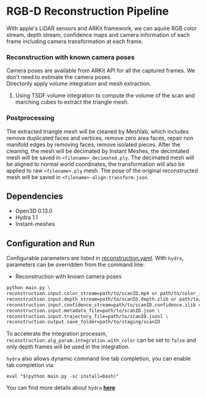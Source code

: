 # RGB-D Reconstruction Pipeline

With apple's LiDAR sensors and ARKit framework, we can aquire RGB color stream, depth stream, confidence maps and camera information of each frame including camera transformation at each frame. 

### Reconstruction with known camera poses
Camera poses are available from ARKit API for all the captured frames. We don't need to estimate the camera poses.  
Directorily apply volume integration and mesh extraction.
1. Using TSDF volume integration to compute the volume of the scan and marching cubes to extract the triangle mesh.

### Postprocessing
The extracted triangle mesh will be cleaned by Meshlab, which includes remove duplicated faces and vertices, remove zero area faces, repair non manifold edges by removing faces, remove isolated pieces. After the cleaning, the mesh will be decimated by Instant Meshes, the decimtated mesh will be saved in `<filename>_decimated.ply`. The decimated mesh will be aligned to normal world coordinates, the transformation will also be applied to raw `<filename>.ply` mesh. The pose of the original reconstructed mesh will be saved in  `<filename>-align-transform.json`.

## Dependencies
* Open3D 0.13.0
* Hydra 1.1
* Instant-meshes

## Configuration and Run
Configurable parameters are listed in [reconstruction.yaml](../config/reconstruction/reconstruction.yaml). 
With `hydra`, parameters can be overridden from the command line:
* Reconstruction with known camera poses
```bash
python main.py \
reconstruction.input.color_stream=path/to/scanID.mp4 or path/to/color_images \
reconstruction.input.depth_stream=path/to/scanID.depth.zlib or path/to/depth_images \
reconstruction.input.confidence_stream=path/to/scanID.confidence.zlib or None \
reconstruction.input.metadata_file=path/to/scanID.json \
reconstruction.input.trajectory_file=path/to/scanID.jsonl \
reconstruction.output.save_folder=path/to/staging/scanID
```

To accelerate the integration processm, `reconstruction.alg_param.integration.with_color` can be set to `false` and only depth frames will be used in the integration.

`hydra` also allows dynamic command line tab completion, you can enable tab completion via:
```
eval "$(python main.py -sc install=bash)" 
```
You can find more details about `hydra` [**here**](https://hydra.cc/docs/intro/)

